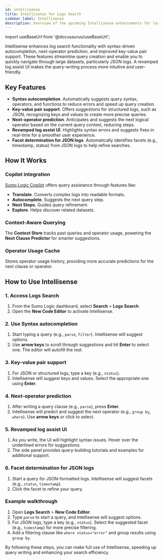 ```yaml
---
id: intellisense
title: Intellisense for Logs Search
sidebar_label: Intellisense
description: Overview of the upcoming Intellisense enhancements for log search functionality, outlining how these features can improve the querying experience for both novice and advanced users.
---
```


<head>
  <meta name="robots" content="noindex" />
</head>

import useBaseUrl from '@docusaurus/useBaseUrl';

<!-- Is this in Beta? -->

Intellisense enhances log search functionality with syntax-driven autocompletion, next-operator prediction, and improved key-value pair support. These features streamline query creation and enable you to quickly navigate through large datasets, particularly JSON logs. A revamped log assist UI makes the query-writing process more intuitive and user-friendly.


## Key Features

- **Syntax autocompletion**. Automatically suggests query syntax, operators, and functions to reduce errors and speed up query creation.
- **Key-value pair support**. Offers suggestions for structured logs, such as JSON, recognizing keys and values to create more precise queries.
- **Next-operator prediction**. Anticipates and suggests the next logical operator based on the current query context, reducing steps.
- **Revamped log assist UI**. Highlights syntax errors and suggests fixes in real-time for a smoother user experience.
- **Facet determination for JSON logs**. Automatically identifies facets (e.g., timestamp, status) from JSON logs to help refine searches.


## How It Works

### Copilot integration

[Sumo Logic Copilot](/docs/search/copilot) offers query assistance through features like:

- **Translate**. Converts complex logs into readable formats.
- **Autocomplete**. Suggests the next query step.
- **Next Steps**. Guides query refinement.
- **Explore**. Helps discover related datasets.

### Context-Aware Querying

The **Context Store** tracks past queries and operator usage, powering the **Next Clause Predictor** for smarter suggestions.

### Operator Usage Cache

Stores operator usage history, providing more accurate predictions for the next clause or operator.


## How to Use Intellisense

### 1. Access Logs Search

1. From the Sumo Logic dashboard, select **Search** > **Logs Search**.
2. Open the **New Code Editor** to activate Intellisense.

### 2. Use Syntax autocompletion

1. Start typing a query (e.g., `parse`, `filter`). Intellisense will suggest options.
2. Use **arrow keys** to scroll through suggestions and hit **Enter** to select one. The editor will autofill the rest.

### 3. Key-value pair support

1. For JSON or structured logs, type a key (e.g., `status`).
2. Intellisense will suggest keys and values. Select the appropriate one using **Enter**.

### 4. Next-operator prediction

1. After writing a query clause (e.g., `parse`), press **Enter**.
2. Intellisense will predict and suggest the next operator (e.g., `group by`, `where`). Use **arrow keys** or click to select.

### 5. Revamped log assist UI

1. As you write, the UI will highlight syntax issues. Hover over the underlined errors for suggestions.
2. The side panel provides query-building tutorials and examples for additional support.

### 6. Facet determination for JSON logs

1. Start a query for JSON-formatted logs. Intellisense will suggest facets (e.g., `status`, `timestamp`).
2. Click the facet to refine your query.

### Example walkthrough

1. Open **Logs Search** > **New Code Editor**.
2. Type `parse` to start a query, and Intellisense will suggest options.
3. For JSON logs, type a key (e.g., `status`). Select the suggested facet (e.g., `timestamp`) for more precise filtering.
4. Add a filtering clause like `where status="error"` and group results using `group by`.

By following these steps, you can make full use of Intellisense, speeding up query writing and enhancing your search efficiency.

